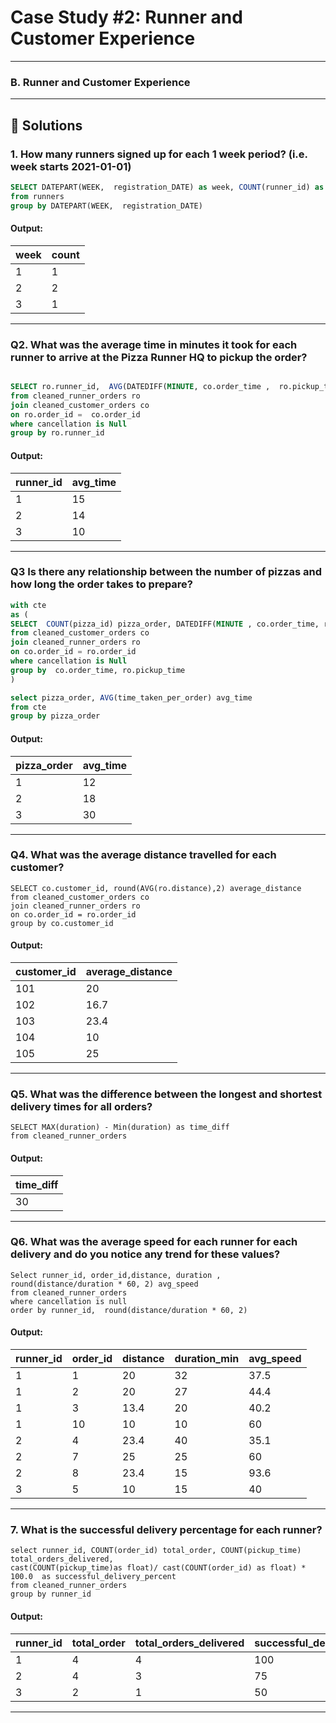 
# Case Study #2:  Runner and Customer Experience
---
### B. Runner and Customer Experience
---
## 🚀 Solutions

### **1. How many runners signed up for each 1 week period? (i.e. week starts 2021-01-01)**
```sql
SELECT DATEPART(WEEK,  registration_DATE) as week, COUNT(runner_id) as count
from runners
group by DATEPART(WEEK,  registration_DATE)
```
#### Output:
| week | count  |
|-------------|---------------|
| 1           | 1             |
| 2           | 2             |
| 3           | 1             |

---

### **Q2. What was the average time in minutes it took for each runner to arrive at the Pizza Runner HQ to pickup the order?**

```SQL

SELECT ro.runner_id,  AVG(DATEDIFF(MINUTE, co.order_time ,  ro.pickup_time )) avg_time
from cleaned_runner_orders ro
join cleaned_customer_orders co
on ro.order_id =  co.order_id
where cancellation is Null
group by ro.runner_id
```
#### Output:
| runner_id | avg_time |
|-----------|---------------------|
| 1         | 15                  |
| 2         | 14                  |
| 3         | 10                  |

---
### **Q3 Is there any relationship between the number of pizzas and how long the order takes to prepare?**

```SQL
with cte 
as ( 
SELECT  COUNT(pizza_id) pizza_order, DATEDIFF(MINUTE , co.order_time, ro.pickup_time) time_taken_per_order
from cleaned_customer_orders co
join cleaned_runner_orders ro
on co.order_id = ro.order_id
where cancellation is Null
group by  co.order_time, ro.pickup_time
)

select pizza_order, AVG(time_taken_per_order) avg_time
from cte
group by pizza_order
```

#### Output:
| pizza_order | avg_time  |
|-----------|--------------------|
| 1         | 12                  |
| 2         | 18                  |
| 3         | 30                  |
---
### **Q4. What was the average distance travelled for each customer?**

```
SELECT co.customer_id, round(AVG(ro.distance),2) average_distance
from cleaned_customer_orders co
join cleaned_runner_orders ro
on co.order_id = ro.order_id 
group by co.customer_id
```
#### Output:
| customer_id | average_distance  |
|-------------|-------------------|
| 101         | 20                |
| 102         | 16.7              |
| 103         | 23.4              |
| 104         | 10                |
| 105         | 25                |

---

### **Q5. What was the difference between the longest and shortest delivery times for all orders?**

```
SELECT MAX(duration) - Min(duration) as time_diff
from cleaned_runner_orders

```

#### Output:
| time_diff|
|----------------|
| 30             |

---

### **Q6. What was the average speed for each runner for each delivery and do you notice any trend for these values?**

```
Select runner_id, order_id,distance, duration , round(distance/duration * 60, 2) avg_speed
from cleaned_runner_orders
where cancellation is null
order by runner_id,  round(distance/duration * 60, 2) 

```
#### Output:

| runner_id | order_id | distance | duration_min | avg_speed  |
|-----------|----------|----------|--------------|------------|
| 1         | 1        | 20       | 32           |  37.5      |
| 1         | 2        | 20       | 27           |  44.4      |
| 1         | 3        | 13.4     | 20           | 40.2       |
| 1         | 10       | 10       | 10           |  60        |
| 2         | 4        | 23.4     | 40           | 35.1       |
| 2         | 7        | 25       | 25           | 60         |
| 2         | 8        | 23.4     | 15           | 93.6       |
| 3         | 5        | 10       | 15           |  40        |


---

### **7. What is the successful delivery percentage for each runner?**

```
select runner_id, COUNT(order_id) total_order, COUNT(pickup_time) total_orders_delivered, 
cast(COUNT(pickup_time)as float)/ cast(COUNT(order_id) as float) * 100.0  as successful_delivery_percent
from cleaned_runner_orders
group by runner_id
```
#### Output:
| runner_id | total_order | total_orders_delivered | successful_delivery_percent |
|-----------|-----------|-------|-----------------|
| 1         | 4         | 4     | 100             |
| 2         | 4         | 3     | 75              |
| 3         | 2         | 1     | 50              |

---
